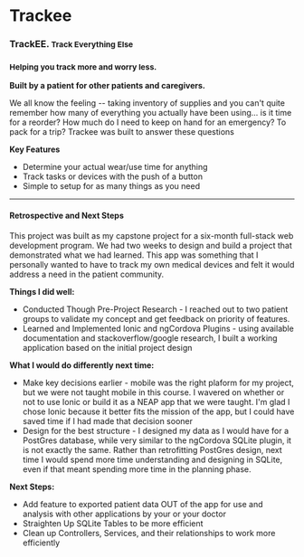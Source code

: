Trackee
=====================

<h3>TrackEE. <small>Track Everything Else</small></h3>
<h3><small>Helping you track more and worry less.</small></h3>
  <p><strong>Built by a patient for other patients and caregivers.</strong></p>
  <p>We all know the feeling -- taking inventory of supplies and you can't quite remember how many of everything you actually have been using... is it time for a reorder? How much do I need to keep on hand for an emergency? To pack for a trip? Trackee was built to answer these questions</p>
  <p><strong>Key Features</strong></p>
  <ul>
    <li> Determine your actual wear/use time for anything</li>
    <li> Track tasks or devices with the push of a button</li>
    <li> Simple to setup for as many things as you need</li>
  </ul>

----------------------------------

<h4>Retrospective and Next Steps</h4>
This project was built as my capstone project for a six-month full-stack web development program. We had two weeks to design and build a project that demonstrated what we had learned. This app was something that I personally wanted to have to track my own medical devices and felt it would address a need in the patient community.

**Things I did well:**
<ul>
  <li>Conducted Though Pre-Project Research - I reached out to two patient groups to validate my concept and get feedback on priority of features. </li>
  <li>Learned and Implemented Ionic and ngCordova Plugins - using available documentation and stackoverflow/google research, I built a working application based on the initial project design</li>

</ul>

**What I would do differently next time:**
<ul>
  <li>Make key decisions earlier - mobile was the right plaform for my project, but we were not taught mobile in this course. I wavered on whether or not to use Ionic or build it as a NEAP app that we were taught. I'm glad I chose Ionic because it better fits the mission of the app, but I could have saved time if I had made that decision sooner</li>
  <li>Design for the best structure - I designed my data as I would have for a PostGres database, while very similar to the ngCordova SQLite plugin, it is not exactly the same. Rather than retrofitting PostGres design, next time I would spend more time understanding and designing in SQLite, even if that meant spending more time in the planning phase.</li>
</ul>

**Next Steps:**
<ul>
  <li>Add feature to exported patient data OUT of the app for use and analysis with other applications by your or your doctor</li>
  <li>Straighten Up SQLite Tables to be more efficient</li>
  <li>Clean up Controllers, Services, and their relationships to work more efficiently </li>
</ul>
